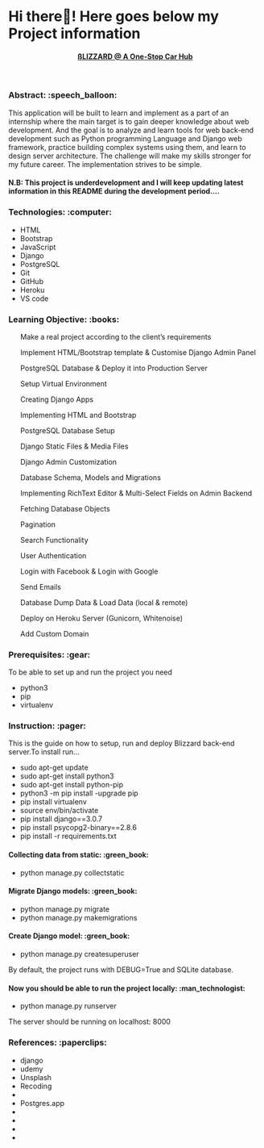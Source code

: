 # Hi there👋! Here goes below my Project information

<div>
<h4 align="center"><a href="">ßLIZZARD @ A One-Stop Car Hub</a></h4>
</div>
<br>

<h3 align="left">Abstract: :speech_balloon:</h3>

<div align="left">This application will be built to learn and implement as a part of an internship where the main target is to gain deeper knowledge about web development. And the goal is to analyze and learn tools for web back-end development such as Python programming Language and Django web framework, practice building complex systems using them, and learn to design server architecture. The challenge will make my skills stronger for my future career. The implementation strives to be simple.<br>
<h4 align="left">N.B: This project is underdevelopment and I will keep updating latest information in this README during the development period....</h4>
</div>


<h3 align="left">Technologies: :computer:</h3>

<ul>
<li>HTML</li>
<li>Bootstrap</li>
<li>JavaScript</li>
<li>Django</li>
<li>PostgreSQL</li>
<li>Git</li>
<li>GitHub</li>
<li>Heroku</li>
<li>VS code</li>
</ul>

<h3 align="left">Learning Objective: :books:</h3>

<ul>
<p>Make a real project according to the client’s requirements</p>
<p>Implement HTML/Bootstrap template & Customise Django Admin Panel</p>
<p>PostgreSQL Database & Deploy it into Production Server</p>
<p>Setup Virtual Environment</p>
<p>Creating Django Apps</p>
<p>Implementing HTML and Bootstrap</p>
<p>PostgreSQL Database Setup</p>
<p>Django Static Files & Media Files</p>
<p>Django Admin Customization</p>
<p>Database Schema, Models and Migrations</p>
<p>Implementing RichText Editor & Multi-Select Fields on Admin Backend</p>
<p>Fetching Database Objects</p>
<p>Pagination</p>
<p>Search Functionality</p>
<p>User Authentication</p>
<p>Login with Facebook & Login with Google</p>
<p>Send Emails</p>
<p>Database Dump Data & Load Data (local & remote)</p>
<p>Deploy on Heroku Server (Gunicorn, Whitenoise)</p>
<p>Add Custom Domain</p>
</ul>

<h3 align="left"> Prerequisites: :gear:</h3>
<p align="left">To be able to set up and run the project you need</p>
<ul>
<li>python3</li>
<li>pip</li>
<li>virtualenv</li>
</ul>

<h3 align="left">Instruction: :pager:</h3>
<p align="left">This is the guide on how to setup, run and deploy Blizzard back-end server.To install run...</p>
<ul>
<li>sudo apt-get update</li>
<li>sudo apt-get install python3</li>
<li>sudo apt-get install python-pip</li>
<li>python3 -m pip install -upgrade pip </li>
<li>pip install virtualenv</li>
<li>source env/bin/activate</li>
<li>pip install django==3.0.7</li>
<li>pip install psycopg2-binary==2.8.6</li>
<li>pip install -r requirements.txt</li>
</ul>

<h4 align="left">Collecting data from static: :green_book:</h4>

<ul>
<li>python manage.py collectstatic</li>
</ul>

<h4 align="left">Migrate Django models: :green_book:</h4>
<ul>
<li>python manage.py migrate</li>
<li>python manage.py makemigrations</li>
</ul>

<h4 align="left">Create Django model: :green_book:</h4>
<ul>
<li>python manage.py createsuperuser</li>
</ul>

<p align="left">By default, the project runs with DEBUG=True and SQLite database.</p>

<h4 align="left">Now you should be able to run the project locally: :man_technologist:</h4>
<ul>
<li>python manage.py runserver</li>
</ul>
<p align="left">The server should be running on localhost: 8000</p>

<h3 align="left">References: :paperclips:</h3>

<ul>
<li><a href="https://docs.djangoproject.com/en/4.1/"></a>django</li>
<li><a href="https://www.udemy.com/"></a>udemy</li>
<li><a href="https://unsplash.com/s/photos/jpg"></a>Unsplash</li>
<li><a href="https://www.youtube.com/watch?v=QaZrWIvAFsA"></a>Recoding<li>
<li><a href="https://postgresapp.com/"></a>Postgres.app</li>
<li><a href=""></a></li>
<li><a href=""></a></li>
<li><a href=""></a></li>
<li><a href=""></a></li>
</ul>